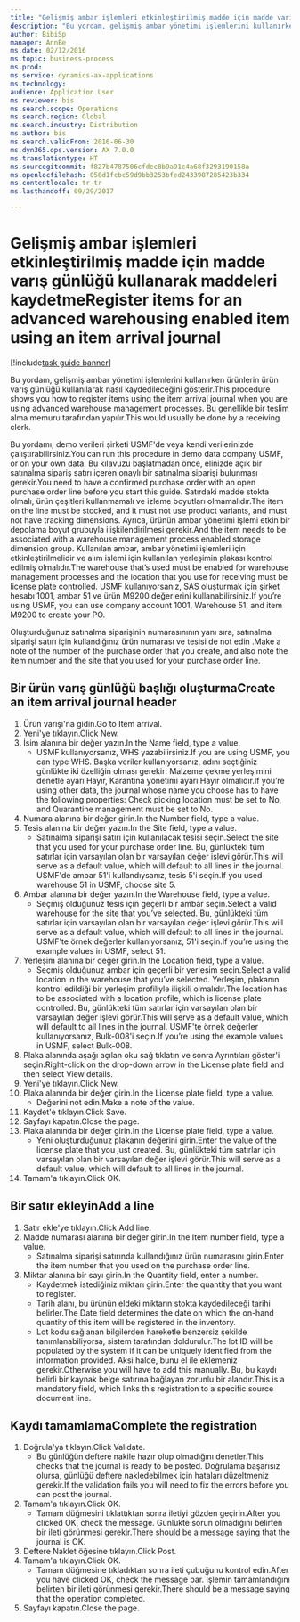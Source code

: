 ```yaml
--- 
title: "Gelişmiş ambar işlemleri etkinleştirilmiş madde için madde varış günlüğü kullanarak maddeleri kaydetme"
description: "Bu yordam, gelişmiş ambar yönetimi işlemlerini kullanırken ürünlerin ürün varış günlüğü kullanılarak nasıl kaydedileceğini gösterir."
author: BibiSp
manager: AnnBe
ms.date: 02/12/2016
ms.topic: business-process
ms.prod: 
ms.service: dynamics-ax-applications
ms.technology: 
audience: Application User
ms.reviewer: bis
ms.search.scope: Operations
ms.search.region: Global
ms.search.industry: Distribution
ms.author: bis
ms.search.validFrom: 2016-06-30
ms.dyn365.ops.version: AX 7.0.0
ms.translationtype: HT
ms.sourcegitcommit: f827b4787506cfdec8b9a91c4a68f3293190158a
ms.openlocfilehash: 050d1fcbc59d9bb3253bfed2433987285423b334
ms.contentlocale: tr-tr
ms.lasthandoff: 09/29/2017

---
```

# <a name="register-items-for-an-advanced-warehousing-enabled-item-using-an-item-arrival-journal"></a><span data-ttu-id="40277-103">Gelişmiş ambar işlemleri etkinleştirilmiş madde için madde varış günlüğü kullanarak maddeleri kaydetme</span><span class="sxs-lookup"><span data-stu-id="40277-103">Register items for an advanced warehousing enabled item using an item arrival journal</span></span>

[!include[task guide banner](../../includes/task-guide-banner.md)]

<span data-ttu-id="40277-104">Bu yordam, gelişmiş ambar yönetimi işlemlerini kullanırken ürünlerin ürün varış günlüğü kullanılarak nasıl kaydedileceğini gösterir.</span><span class="sxs-lookup"><span data-stu-id="40277-104">This procedure shows you how to register items using the item arrival journal when you are using advanced warehouse management processes.</span></span> <span data-ttu-id="40277-105">Bu genellikle bir teslim alma memuru tarafından yapılır.</span><span class="sxs-lookup"><span data-stu-id="40277-105">This would usually be done by a receiving clerk.</span></span> 

<span data-ttu-id="40277-106">Bu yordamı, demo verileri şirketi USMF'de veya kendi verilerinizde çalıştırabilirsiniz.</span><span class="sxs-lookup"><span data-stu-id="40277-106">You can run this procedure in demo data company USMF, or on your own data.</span></span> <span data-ttu-id="40277-107">Bu kılavuzu başlatmadan önce, elinizde açık bir satınalma sipariş satırı içeren onaylı bir satınalma siparişi bulunması gerekir.</span><span class="sxs-lookup"><span data-stu-id="40277-107">You need to have a confirmed purchase order with an open purchase order line before you start this guide.</span></span> <span data-ttu-id="40277-108">Satırdaki madde stokta olmalı, ürün çeşitleri kullanmamalı ve izleme boyutları olmamalıdır.</span><span class="sxs-lookup"><span data-stu-id="40277-108">The item on the line must be stocked, and it must not use product variants, and must not have tracking dimensions.</span></span> <span data-ttu-id="40277-109">Ayrıca, ürünün ambar yönetimi işlemi etkin bir depolama boyut grubuyla ilişkilendirilmesi gerekir.</span><span class="sxs-lookup"><span data-stu-id="40277-109">And the item needs to be associated with a warehouse management process enabled storage dimension group.</span></span> <span data-ttu-id="40277-110">Kullanılan ambar, ambar yönetimi işlemleri için etkinleştirilmelidir ve alım işlemi için kullanılan yerleşimin plakası kontrol edilmiş olmalıdır.</span><span class="sxs-lookup"><span data-stu-id="40277-110">The warehouse that’s used must be enabled for warehouse management processes and the location that you use for receiving must be license plate controlled.</span></span> <span data-ttu-id="40277-111">USMF kullanıyorsanız, SAS oluşturmak için şirket hesabı 1001, ambar 51 ve ürün M9200 değerlerini kullanabilirsiniz.</span><span class="sxs-lookup"><span data-stu-id="40277-111">If you’re using USMF, you can use company account 1001, Warehouse 51, and item M9200 to create your PO.</span></span> 

<span data-ttu-id="40277-112">Oluşturduğunuz satınalma siparişinin numarasınının yanı sıra, satınalma siparişi satırı için kullandığınız ürün numarası ve tesisi de not edin .</span><span class="sxs-lookup"><span data-stu-id="40277-112">Make a note of the number of the purchase order that you create, and also note the item number and the site that you used for your purchase order line.</span></span>


## <a name="create-an-item-arrival-journal-header"></a><span data-ttu-id="40277-113">Bir ürün varış günlüğü başlığı oluşturma</span><span class="sxs-lookup"><span data-stu-id="40277-113">Create an item arrival journal header</span></span>
1. <span data-ttu-id="40277-114">Ürün varışı'na gidin.</span><span class="sxs-lookup"><span data-stu-id="40277-114">Go to Item arrival.</span></span>
2. <span data-ttu-id="40277-115">Yeni'ye tıklayın.</span><span class="sxs-lookup"><span data-stu-id="40277-115">Click New.</span></span>
3. <span data-ttu-id="40277-116">İsim alanına bir değer yazın.</span><span class="sxs-lookup"><span data-stu-id="40277-116">In the Name field, type a value.</span></span>
    * <span data-ttu-id="40277-117">USMF kullanıyorsanız, WHS yazabilirsiniz.</span><span class="sxs-lookup"><span data-stu-id="40277-117">If you are using USMF, you can type WHS.</span></span> <span data-ttu-id="40277-118">Başka veriler kullanıyorsanız, adını seçtiğiniz günlükte iki özelliğin olması gerekir: Malzeme çekme yerleşimini denetle ayarı Hayır, Karantina yönetimi ayarı Hayır olmalıdır.</span><span class="sxs-lookup"><span data-stu-id="40277-118">If you’re using other data, the journal whose name you choose has to have the following properties: Check picking location must be set to No, and Quarantine management must be set to No.</span></span>  
4. <span data-ttu-id="40277-119">Numara alanına bir değer girin.</span><span class="sxs-lookup"><span data-stu-id="40277-119">In the Number field, type a value.</span></span>
5. <span data-ttu-id="40277-120">Tesis alanına bir değer yazın.</span><span class="sxs-lookup"><span data-stu-id="40277-120">In the Site field, type a value.</span></span>
    * <span data-ttu-id="40277-121">Satınalma siparişi satırı için kullanılacak tesisi seçin.</span><span class="sxs-lookup"><span data-stu-id="40277-121">Select the site that you used for your purchase order line.</span></span> <span data-ttu-id="40277-122">Bu, günlükteki tüm satırlar için varsayılan olan bir varsayılan değer işlevi görür.</span><span class="sxs-lookup"><span data-stu-id="40277-122">This will serve as a default value, which will default to all lines in the journal.</span></span> <span data-ttu-id="40277-123">USMF'de ambar 51'i kullandıysanız, tesis 5'i seçin.</span><span class="sxs-lookup"><span data-stu-id="40277-123">If you used warehouse 51 in USMF, choose site 5.</span></span>  
6. <span data-ttu-id="40277-124">Ambar alanına bir değer yazın.</span><span class="sxs-lookup"><span data-stu-id="40277-124">In the Warehouse field, type a value.</span></span>
    * <span data-ttu-id="40277-125">Seçmiş olduğunuz tesis için geçerli bir ambar seçin.</span><span class="sxs-lookup"><span data-stu-id="40277-125">Select a valid warehouse for the site that you’ve selected.</span></span> <span data-ttu-id="40277-126">Bu, günlükteki tüm satırlar için varsayılan olan bir varsayılan değer işlevi görür.</span><span class="sxs-lookup"><span data-stu-id="40277-126">This will serve as a default value, which will default to all lines in the journal.</span></span> <span data-ttu-id="40277-127">USMF'te örnek değerler kullanıyorsanız, 51'i seçin.</span><span class="sxs-lookup"><span data-stu-id="40277-127">If you’re using the example values in USMF, select 51.</span></span>  
7. <span data-ttu-id="40277-128">Yerleşim alanına bir değer girin.</span><span class="sxs-lookup"><span data-stu-id="40277-128">In the Location field, type a value.</span></span>
    * <span data-ttu-id="40277-129">Seçmiş olduğunuz ambar için geçerli bir yerleşim seçin.</span><span class="sxs-lookup"><span data-stu-id="40277-129">Select a valid location in the warehouse that you’ve selected.</span></span> <span data-ttu-id="40277-130">Yerleşim, plakanın kontrol edildiği bir yerleşim profiliyle ilişkili olmalıdır.</span><span class="sxs-lookup"><span data-stu-id="40277-130">The location has to be associated with a location profile, which is license plate controlled.</span></span> <span data-ttu-id="40277-131">Bu, günlükteki tüm satırlar için varsayılan olan bir varsayılan değer işlevi görür.</span><span class="sxs-lookup"><span data-stu-id="40277-131">This will serve as a default value, which will default to all lines in the journal.</span></span> <span data-ttu-id="40277-132">USMF'te örnek değerler kullanıyorsanız, Bulk-008'i seçin.</span><span class="sxs-lookup"><span data-stu-id="40277-132">If you’re using the example values in USMF, select Bulk-008.</span></span>  
8. <span data-ttu-id="40277-133">Plaka alanında aşağı açılan oku sağ tıklatın ve sonra Ayrıntıları göster'i seçin.</span><span class="sxs-lookup"><span data-stu-id="40277-133">Right-click on the drop-down arrow in the License plate field and then select View details.</span></span>
9. <span data-ttu-id="40277-134">Yeni'ye tıklayın.</span><span class="sxs-lookup"><span data-stu-id="40277-134">Click New.</span></span>
10. <span data-ttu-id="40277-135">Plaka alanında bir değer girin.</span><span class="sxs-lookup"><span data-stu-id="40277-135">In the License plate field, type a value.</span></span>
    * <span data-ttu-id="40277-136">Değerini not edin.</span><span class="sxs-lookup"><span data-stu-id="40277-136">Make a note of the value.</span></span>  
11. <span data-ttu-id="40277-137">Kaydet'e tıklayın.</span><span class="sxs-lookup"><span data-stu-id="40277-137">Click Save.</span></span>
12. <span data-ttu-id="40277-138">Sayfayı kapatın.</span><span class="sxs-lookup"><span data-stu-id="40277-138">Close the page.</span></span>
13. <span data-ttu-id="40277-139">Plaka alanında bir değer girin.</span><span class="sxs-lookup"><span data-stu-id="40277-139">In the License plate field, type a value.</span></span>
    * <span data-ttu-id="40277-140">Yeni oluşturduğunuz plakanın değerini girin.</span><span class="sxs-lookup"><span data-stu-id="40277-140">Enter the value of the license plate that you just created.</span></span> <span data-ttu-id="40277-141">Bu, günlükteki tüm satırlar için varsayılan olan bir varsayılan değer işlevi görür.</span><span class="sxs-lookup"><span data-stu-id="40277-141">This will serve as a default value, which will default to all lines in the journal.</span></span>  
14. <span data-ttu-id="40277-142">Tamam'a tıklayın.</span><span class="sxs-lookup"><span data-stu-id="40277-142">Click OK.</span></span>

## <a name="add-a-line"></a><span data-ttu-id="40277-143">Bir satır ekleyin</span><span class="sxs-lookup"><span data-stu-id="40277-143">Add a line</span></span>
1. <span data-ttu-id="40277-144">Satır ekle'ye tıklayın.</span><span class="sxs-lookup"><span data-stu-id="40277-144">Click Add line.</span></span>
2. <span data-ttu-id="40277-145">Madde numarası alanına bir değer girin.</span><span class="sxs-lookup"><span data-stu-id="40277-145">In the Item number field, type a value.</span></span>
    * <span data-ttu-id="40277-146">Satınalma siparişi satırında kullandığınız ürün numarasını girin.</span><span class="sxs-lookup"><span data-stu-id="40277-146">Enter the item number that you used on the purchase order line.</span></span>  
3. <span data-ttu-id="40277-147">Miktar alanına bir sayı girin.</span><span class="sxs-lookup"><span data-stu-id="40277-147">In the Quantity field, enter a number.</span></span>
    * <span data-ttu-id="40277-148">Kaydetmek istediğiniz miktarı girin.</span><span class="sxs-lookup"><span data-stu-id="40277-148">Enter the quantity that you want to register.</span></span>  
    * <span data-ttu-id="40277-149">Tarih alanı, bu ürünün eldeki miktarın stokta kaydedileceği tarihi belirler.</span><span class="sxs-lookup"><span data-stu-id="40277-149">The Date field determines the date on which the on-hand quantity of this item will be registered in the inventory.</span></span>  
    * <span data-ttu-id="40277-150">Lot kodu sağlanan bilgilerden hareketle benzersiz şekilde tanımlanabiliyorsa, sistem tarafından doldurulur.</span><span class="sxs-lookup"><span data-stu-id="40277-150">The lot ID will be populated by the system if it can be uniquely identified from the information provided.</span></span> <span data-ttu-id="40277-151">Aksi halde, bunu el ile eklemeniz gerekir.</span><span class="sxs-lookup"><span data-stu-id="40277-151">Otherwise you will have to add this manually.</span></span> <span data-ttu-id="40277-152">Bu, bu kaydı belirli bir kaynak belge satırına bağlayan zorunlu bir alandır.</span><span class="sxs-lookup"><span data-stu-id="40277-152">This is a mandatory field, which links this registration to a specific source document line.</span></span>  

## <a name="complete-the-registration"></a><span data-ttu-id="40277-153">Kaydı tamamlama</span><span class="sxs-lookup"><span data-stu-id="40277-153">Complete the registration</span></span>
1. <span data-ttu-id="40277-154">Doğrula'ya tıklayın.</span><span class="sxs-lookup"><span data-stu-id="40277-154">Click Validate.</span></span>
    * <span data-ttu-id="40277-155">Bu günlüğün deftere nakile hazır olup olmadığını denetler.</span><span class="sxs-lookup"><span data-stu-id="40277-155">This checks that the journal is ready to be posted.</span></span> <span data-ttu-id="40277-156">Doğrulama başarısız olursa, günlüğü deftere nakledebilmek için hataları düzeltmeniz gerekir.</span><span class="sxs-lookup"><span data-stu-id="40277-156">If the validation fails you will need to fix the errors before you can post the journal.</span></span>  
2. <span data-ttu-id="40277-157">Tamam'a tıklayın.</span><span class="sxs-lookup"><span data-stu-id="40277-157">Click OK.</span></span>
    * <span data-ttu-id="40277-158">Tamam düğmesini tıklattıktan sonra iletiyi gözden geçirin.</span><span class="sxs-lookup"><span data-stu-id="40277-158">After you clicked OK, check the message.</span></span> <span data-ttu-id="40277-159">Günlükte sorun olmadığını belirten bir ileti görünmesi gerekir.</span><span class="sxs-lookup"><span data-stu-id="40277-159">There should be a message saying that the journal is OK.</span></span>  
3. <span data-ttu-id="40277-160">Deftere Naklet öğesine tıklayın.</span><span class="sxs-lookup"><span data-stu-id="40277-160">Click Post.</span></span>
4. <span data-ttu-id="40277-161">Tamam'a tıklayın.</span><span class="sxs-lookup"><span data-stu-id="40277-161">Click OK.</span></span>
    * <span data-ttu-id="40277-162">Tamam düğmesine tıkladıktan sonra ileti çubuğunu kontrol edin.</span><span class="sxs-lookup"><span data-stu-id="40277-162">After you have clicked OK, check the message bar.</span></span> <span data-ttu-id="40277-163">İşlemin tamamlandığını belirten bir ileti görünmesi gerekir.</span><span class="sxs-lookup"><span data-stu-id="40277-163">There should be a message saying that the operation completed.</span></span>  
5. <span data-ttu-id="40277-164">Sayfayı kapatın.</span><span class="sxs-lookup"><span data-stu-id="40277-164">Close the page.</span></span>


